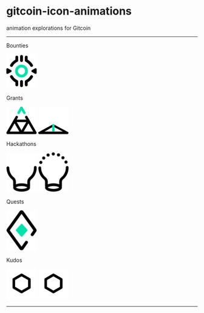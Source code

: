 # gitcoin-icon-animations
 animation explorations for Gitcoin

---

Bounties

<img src="https://github.com/melvinalvarez/gitcoin-icon-animations/raw/main/svg-anims/bounties-01.svg" width="80">

Grants

<img src="https://github.com/melvinalvarez/gitcoin-icon-animations/raw/main/svg-anims/grants-01.svg" width="80">
<img src="https://github.com/melvinalvarez/gitcoin-icon-animations/raw/main/svg-anims/grants-02.svg" width="80">

Hackathons

<img src="https://github.com/melvinalvarez/gitcoin-icon-animations/raw/main/svg-anims/hackathons-01.svg" width="80">
<img src="https://github.com/melvinalvarez/gitcoin-icon-animations/raw/main/svg-anims/hackathons-02.svg" width="80">

Quests

<img src="https://github.com/melvinalvarez/gitcoin-icon-animations/raw/main/svg-anims/quests-01.svg" width="80">

Kudos 

<img src="https://github.com/melvinalvarez/gitcoin-icon-animations/raw/main/svg-anims/kudos-01.svg" width="80">
<img src="https://github.com/melvinalvarez/gitcoin-icon-animations/raw/main/svg-anims/kudos-02.svg" width="80">




---
